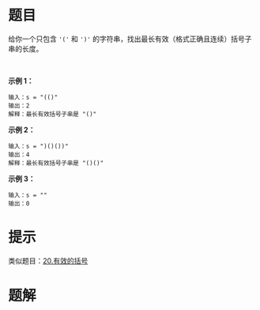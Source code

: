 # 题目

给你一个只包含 `'('` 和 `')'` 的字符串，找出最长有效（格式正确且连续）括号子串的长度。

​	

 

**示例 1：**

```
输入：s = "(()"
输出：2
解释：最长有效括号子串是 "()"
```

**示例 2：**

```
输入：s = ")()())"
输出：4
解释：最长有效括号子串是 "()()"
```

**示例 3：**

```
输入：s = ""
输出：0
```



# 提示

类似题目：[20.有效的括号](https://github.com/lizongrui1/go-Leetcode/blob/d5cfc3b6113a88b0d37461cfb4b3461e0bfcdc91/%E6%A0%88/20.%20%E6%9C%89%E6%95%88%E7%9A%84%E6%8B%AC%E5%8F%B7.md)









# 题解

```go

```

